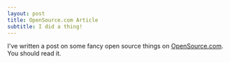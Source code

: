 ```yaml
---
layout: post
title: OpenSource.com Article
subtitle: I did a thing!
---
```


I've written a post on some fancy open source things on [OpenSource.com](https://opensource.com/life/15/10/octohat-github-non-code-contribution-tracker). You should read it. 
